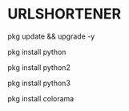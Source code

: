 # URLSHORTENER
pkg update && upgrade -y

pkg install python 

pkg install python2

pkg install python3

pkg install colorama
